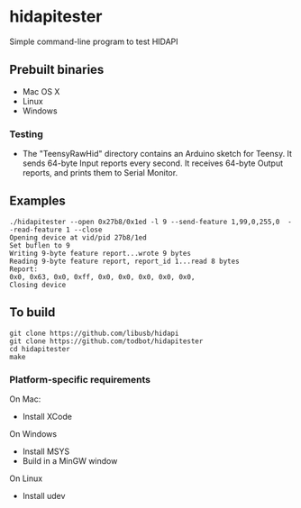 # hidapitester

Simple command-line program to test HIDAPI

## Prebuilt binaries
- Mac OS X
- Linux
- Windows


### Testing
- The "TeensyRawHid" directory contains an Arduino sketch for Teensy.
It sends 64-byte Input reports every second.
It receives 64-byte Output reports, and prints them to Serial Monitor.


## Examples

```
./hidapitester --open 0x27b8/0x1ed -l 9 --send-feature 1,99,0,255,0  --read-feature 1 --close
Opening device at vid/pid 27b8/1ed
Set buflen to 9
Writing 9-byte feature report...wrote 9 bytes
Reading 9-byte feature report, report_id 1...read 8 bytes
Report:
0x0, 0x63, 0x0, 0xff, 0x0, 0x0, 0x0, 0x0, 0x0,
Closing device
```


## To build

```
git clone https://github.com/libusb/hidapi
git clone https://github.com/todbot/hidapitester
cd hidapitester
make
```

### Platform-specific requirements

On Mac:
- Install XCode

On Windows
- Install MSYS
- Build in a MinGW window

On Linux
- Install udev



